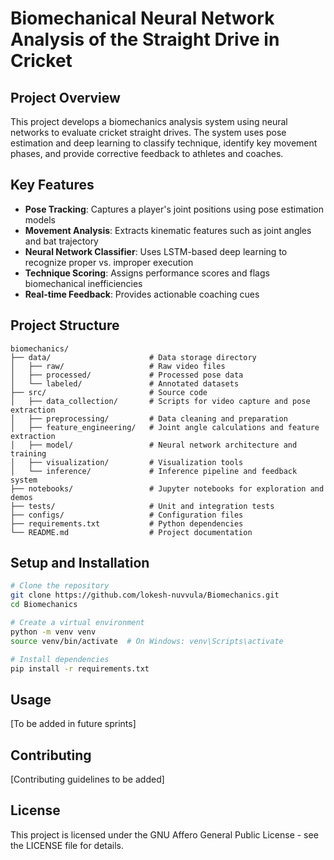 # Biomechanical Neural Network Analysis of the Straight Drive in Cricket

## Project Overview
This project develops a biomechanics analysis system using neural networks to evaluate cricket straight drives. The system uses pose estimation and deep learning to classify technique, identify key movement phases, and provide corrective feedback to athletes and coaches.

## Key Features
- **Pose Tracking**: Captures a player's joint positions using pose estimation models
- **Movement Analysis**: Extracts kinematic features such as joint angles and bat trajectory
- **Neural Network Classifier**: Uses LSTM-based deep learning to recognize proper vs. improper execution
- **Technique Scoring**: Assigns performance scores and flags biomechanical inefficiencies
- **Real-time Feedback**: Provides actionable coaching cues

## Project Structure
```
biomechanics/
├── data/                      # Data storage directory
│   ├── raw/                   # Raw video files
│   ├── processed/             # Processed pose data
│   └── labeled/               # Annotated datasets
├── src/                       # Source code
│   ├── data_collection/       # Scripts for video capture and pose extraction
│   ├── preprocessing/         # Data cleaning and preparation
│   ├── feature_engineering/   # Joint angle calculations and feature extraction
│   ├── model/                 # Neural network architecture and training
│   ├── visualization/         # Visualization tools
│   └── inference/             # Inference pipeline and feedback system
├── notebooks/                 # Jupyter notebooks for exploration and demos
├── tests/                     # Unit and integration tests
├── configs/                   # Configuration files
├── requirements.txt           # Python dependencies
└── README.md                  # Project documentation
```

## Setup and Installation
```bash
# Clone the repository
git clone https://github.com/lokesh-nuvvula/Biomechanics.git
cd Biomechanics

# Create a virtual environment
python -m venv venv
source venv/bin/activate  # On Windows: venv\Scripts\activate

# Install dependencies
pip install -r requirements.txt
```

## Usage
[To be added in future sprints]

## Contributing
[Contributing guidelines to be added]

## License
This project is licensed under the GNU Affero General Public License - see the LICENSE file for details.
